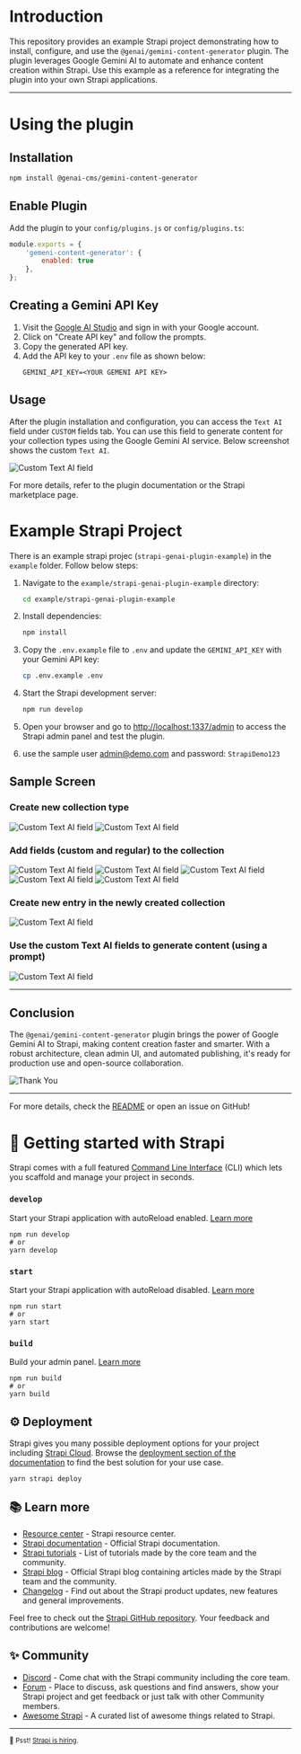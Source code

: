 # Introduction

This repository provides an example Strapi project demonstrating how to install, configure, and use the `@genai/gemini-content-generator` plugin. The plugin leverages Google Gemini AI to automate and enhance content creation within Strapi. Use this example as a reference for integrating the plugin into your own Strapi applications.

---
# Using the plugin

## Installation

```bash
npm install @genai-cms/gemini-content-generator
```

## Enable Plugin
Add the plugin to your `config/plugins.js` or `config/plugins.ts`:

```js
module.exports = {
    'gemeni-content-generator': {
        enabled: true
    },
};
```

## Creating a Gemini API Key

1. Visit the [Google AI Studio](https://aistudio.google.com/app/apikey) and sign in with your Google account.
2. Click on "Create API key" and follow the prompts.
3. Copy the generated API key.
4. Add the API key to your `.env` file as shown below:
    ```
    GEMINI_API_KEY=<YOUR GEMENI API KEY>
    ```

## Usage

After the plugin installation and configuration, you can access the `Text AI` field under `CUSTOM` fields tab. You can use this field to generate content for your collection types using the Google Gemini AI service. Below screenshot shows the custom `Text AI`.

![Custom Text AI field](docs/images/3.png)

For more details, refer to the plugin documentation or the Strapi marketplace page.


# Example Strapi Project
There is an example strapi projec (`strapi-genai-plugin-example`) in the `example` folder. Follow below steps:
1. Navigate to the `example/strapi-genai-plugin-example` directory:
    ```bash
    cd example/strapi-genai-plugin-example
    ```
2. Install dependencies:
    ```bash
    npm install
    ```
3. Copy the `.env.example` file to `.env` and update the `GEMINI_API_KEY` with your Gemini API key:
    ```bash
    cp .env.example .env
    ```
4. Start the Strapi development server:
    ```bash
    npm run develop
    ```
5. Open your browser and go to [http://localhost:1337/admin](http://localhost:1337/admin) to access the Strapi admin panel and test the plugin.

6. use the sample user admin@demo.com and password: `StrapiDemo123`

## Sample Screen
### Create new collection type
![Custom Text AI field](docs/images/1.png)
![Custom Text AI field](docs/images/2.png)
### Add fields (custom and regular) to the collection
![Custom Text AI field](docs/images/3.png)
![Custom Text AI field](docs/images/4.png)
![Custom Text AI field](docs/images/5.png)
![Custom Text AI field](docs/images/6.png)
![Custom Text AI field](docs/images/7.png)
### Create new entry in the newly created collection
![Custom Text AI field](docs/images/8.png)
### Use the custom Text AI fields to generate content (using a prompt)
![Custom Text AI field](docs/images/9.png)

---

## Conclusion

The `@genai/gemini-content-generator` plugin brings the power of Google Gemini AI to Strapi, making content creation faster and smarter. With a robust architecture, clean admin UI, and automated publishing, it's ready for production use and open-source collaboration.

![Thank You](docs/images/8.png)

---

For more details, check the [README](./README.md) or open an issue on GitHub!


# 🚀 Getting started with Strapi

Strapi comes with a full featured [Command Line Interface](https://docs.strapi.io/dev-docs/cli) (CLI) which lets you scaffold and manage your project in seconds.


### `develop`

Start your Strapi application with autoReload enabled. [Learn more](https://docs.strapi.io/dev-docs/cli#strapi-develop)

```
npm run develop
# or
yarn develop
```

### `start`

Start your Strapi application with autoReload disabled. [Learn more](https://docs.strapi.io/dev-docs/cli#strapi-start)

```
npm run start
# or
yarn start
```

### `build`

Build your admin panel. [Learn more](https://docs.strapi.io/dev-docs/cli#strapi-build)

```
npm run build
# or
yarn build
```

## ⚙️ Deployment

Strapi gives you many possible deployment options for your project including [Strapi Cloud](https://cloud.strapi.io). Browse the [deployment section of the documentation](https://docs.strapi.io/dev-docs/deployment) to find the best solution for your use case.

```
yarn strapi deploy
```

## 📚 Learn more

- [Resource center](https://strapi.io/resource-center) - Strapi resource center.
- [Strapi documentation](https://docs.strapi.io) - Official Strapi documentation.
- [Strapi tutorials](https://strapi.io/tutorials) - List of tutorials made by the core team and the community.
- [Strapi blog](https://strapi.io/blog) - Official Strapi blog containing articles made by the Strapi team and the community.
- [Changelog](https://strapi.io/changelog) - Find out about the Strapi product updates, new features and general improvements.

Feel free to check out the [Strapi GitHub repository](https://github.com/strapi/strapi). Your feedback and contributions are welcome!

## ✨ Community

- [Discord](https://discord.strapi.io) - Come chat with the Strapi community including the core team.
- [Forum](https://forum.strapi.io/) - Place to discuss, ask questions and find answers, show your Strapi project and get feedback or just talk with other Community members.
- [Awesome Strapi](https://github.com/strapi/awesome-strapi) - A curated list of awesome things related to Strapi.

---

<sub>🤫 Psst! [Strapi is hiring](https://strapi.io/careers).</sub>
